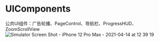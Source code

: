 # UIComponents
公共UI组件：广告轮播、PageControl、导航栏、ProgressHUD、ZoomScrollView
![Simulator Screen Shot - iPhone 12 Pro Max - 2021-04-14 at 12 39 19](https://user-images.githubusercontent.com/13111933/114655841-99835480-9d1f-11eb-83c0-e5bbf89bd669.png)
